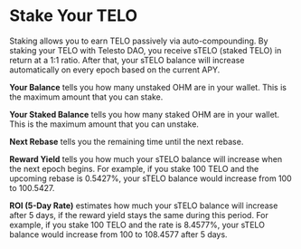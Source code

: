 # Stake Your TELO

Staking allows you to earn TELO passively via auto-compounding. By staking your TELO with Telesto DAO, you receive sTELO (staked TELO) in return at a 1:1 ratio. After that, your sTELO balance will increase automatically on every epoch based on the current APY.

**Your Balance** tells you how many unstaked OHM are in your wallet. This is the maximum amount that you can stake.

**Your Staked Balance** tells you how many staked OHM are in your wallet. This is the maximum amount that you can unstake.

**Next Rebase** tells you the remaining time until the next rebase.

**Reward Yield** tells you how much your sTELO balance will increase when the next epoch begins. For example, if you stake 100 TELO and the upcoming rebase is 0.5427%, your sTELO balance would increase from 100 to 100.5427.

**ROI (5-Day Rate)** estimates how much your sTELO balance will increase after 5 days, if the reward yield stays the same during this period. For example, if you stake 100 TELO and the rate is 8.4577%, your sTELO balance would increase from 100 to 108.4577 after 5 days.
